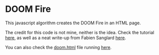 # DOOM Fire
This javascript algorithm creates the DOOM Fire in an HTML page.

The credit for this code is not mine, neither is the idea. Check the tutorial [here](https://www.youtube.com/watch?v=fxm8cadCqbs&t=562s), as well as a neat write-up from Fabien Sanglard [here](http://fabiensanglard.net/doom_fire_psx/).

You can also check the [doom.html](doom.html) file running [here](http://htmlpreview.github.io/?https://github.com/ottusp/DOOM_Fire/blob/master/doom.html).
